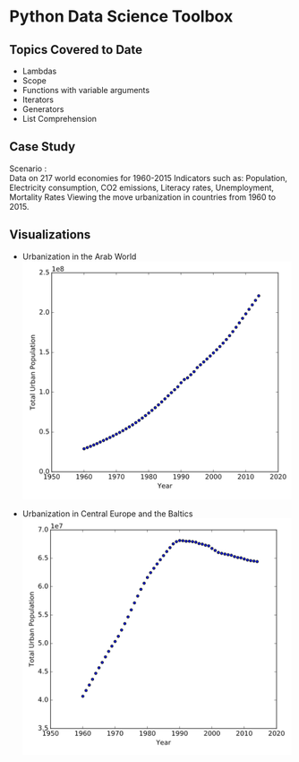 # Python Data Science Toolbox

## Topics Covered to Date

- Lambdas
- Scope
- Functions with variable arguments
- Iterators 
- Generators
- List Comprehension

## Case Study

Scenario :  
Data on 217 world economies for 1960-2015
Indicators such as: Population, Electricity consumption, CO2 emissions, Literacy rates, Unemployment, Mortality Rates
Viewing the move urbanization in countries from 1960 to 2015.

## Visualizations 

- Urbanization in the Arab World
!["Visualization of ARB Urbanization"](https://github.com/surfman-k/Data-Scientist-with-Python/blob/master/Python%20Data%20Science%20Toolbox%20Part%202/Screen%20Shot%202019-01-11%20at%204.09.18%20PM.png?raw=true)

- Urbanization in Central Europe and the Baltics
!["Visualization of CEB Urbanization"](https://github.com/surfman-k/Data-Scientist-with-Python/blob/master/Python%20Data%20Science%20Toolbox%20Part%202/Screen%20Shot%202019-01-11%20at%204.04.00%20PM.png?raw=true)
